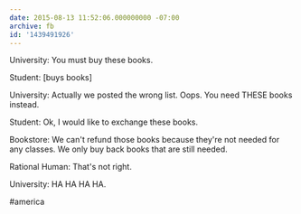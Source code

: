 ```yaml
---
date: 2015-08-13 11:52:06.000000000 -07:00
archive: fb
id: '1439491926'
---
```


University: You must buy these books.

Student: [buys books]

University: Actually we posted the wrong list. Oops. You need THESE books instead.

Student: Ok, I would like to exchange these books.

Bookstore: We can't refund those books because they're not needed for any classes. We only buy back books that are still needed.

Rational Human: That's not right.

University: HA HA HA HA.

#america
